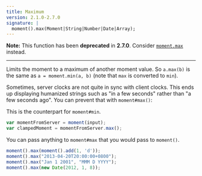 ```yaml
---
title: Maximum
version: 2.1.0-2.7.0
signature: |
  moment().max(Moment|String|Number|Date|Array);
---
```


**Note:** This function has been **deprecated** in **2.7.0**. Consider [`moment.max`](/docs/#/get-set/max/) instead.

------

Limits the moment to a maximum of another moment value. So `a.max(b)` is the same as `a = moment.min(a, b)` (note that `max` is converted to `min`).

Sometimes, server clocks are not quite in sync with client clocks. This ends up displaying humanized strings such as "in a few seconds" rather than "a few seconds ago". You can prevent that with `moment#max()`:

This is the counterpart for `moment#min`.

```javascript
var momentFromServer = moment(input);
var clampedMoment = momentFromServer.max();
```

You can pass anything to `moment#max` that you would pass to `moment()`.

```javascript
moment().max(moment().add(1, 'd'));
moment().max("2013-04-20T20:00:00+0800");
moment().max("Jan 1 2001", "MMM D YYYY");
moment().max(new Date(2012, 1, 8));
```
